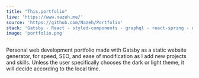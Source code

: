 ```yaml
---
title: "This.portfolio"
live: 'https://www.nazeh.me/'
source: 'https://github.com/Nazeh/Portfolio'
stack: 'Gatsby - React - styled-components - graphql - react-spring - useDarkMode - google analytics'
image: 'portfolio.png'
---
```


Personal web development portfolio made with Gatsby as a static website generator, for speed, SEO, and ease of modification as I add new projects and skills. Unless the user specifically chooses the dark or light theme, it will decide according to the local time.
